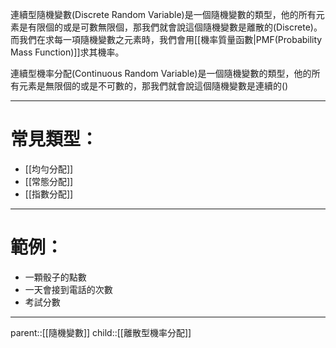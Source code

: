 連續型隨機變數(Discrete Random Variable)是一個隨機變數的類型，他的所有元素是有限個的或是可數無限個，那我們就會說這個隨機變數是離散的(Discrete)。而我們在求每一項隨機變數之元素時，我們會用[[機率質量函數|PMF(Probability Mass Function)]]求其機率。

連續型機率分配(Continuous Random Variable)是一個隨機變數的類型，他的所有元素是無限個的或是不可數的，那我們就會說這個隨機變數是連續的()
- - -
# 常見類型：
- [[均勻分配]]
- [[常態分配]]
- [[指數分配]]
- - -
# 範例：
- 一顆骰子的點數
- 一天會接到電話的次數
- 考試分數
- - - 
parent::[[隨機變數]]
child::[[離散型機率分配]]